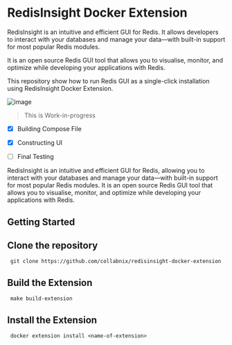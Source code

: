 # RedisInsight Docker Extension

RedisInsight is an intuitive and efficient GUI for Redis. It allows developers to interact with your databases and manage your data—with built-in support for most popular Redis modules. 

It is an open source Redis GUI tool that allows you to visualise, monitor, and optimize while developing your applications with Redis.

This repository show how to run Redis GUI as a single-click installation using RedisInsight Docker Extension.


![image](https://user-images.githubusercontent.com/313480/188182363-e7eac107-7a9d-40c3-9622-688252747611.png)



> This is Work-in-progress
- [x] Building Compose File
- [x] Constructing UI
- [ ] Final Testing


RedisInsight is an intuitive and efficient GUI for Redis, allowing you to interact with your databases and manage your data—with built-in support for most popular Redis modules. It is an open source Redis GUI tool that allows you to visualise, monitor, and optimize while developing your applications with Redis.

## Getting Started

## Clone the repository


```shell
 git clone https://github.com/collabnix/redisinsight-docker-extension
```

## Build the Extension

```shell
 make build-extension
```

## Install the Extension

```shell
 docker extension install <name-of-extension>
 ```
 
